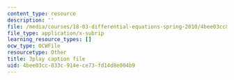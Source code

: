 ```yaml
---
content_type: resource
description: ''
file: /media/courses/18-03-differential-equations-spring-2010/4bee03cc833c914ece73fd14d8e004b9_LbKKzMag5Rc.srt
file_type: application/x-subrip
learning_resource_types: []
ocw_type: OCWFile
resourcetype: Other
title: 3play caption file
uid: 4bee03cc-833c-914e-ce73-fd14d8e004b9
---
```

